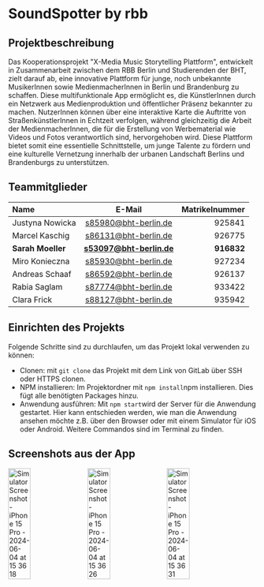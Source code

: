 # SoundSpotter by rbb

## Projektbeschreibung

Das Kooperationsprojekt "X-Media Music Storytelling Plattform", entwickelt in Zusammenarbeit zwischen dem RBB Berlin und Studierenden der BHT, zielt darauf ab, eine innovative Plattform für junge, noch unbekannte MusikerInnen sowie MedienmacherInnen in Berlin und Brandenburg zu schaffen. Diese multifunktionale App ermöglicht es, die KünstlerInnen durch ein Netzwerk aus Medienproduktion und öffentlicher Präsenz bekannter zu machen. NutzerInnen können über eine interaktive Karte die Auftritte von StraßenkünstlerInnen in Echtzeit verfolgen, während gleichzeitig die Arbeit der MedienmacherInnen, die für die Erstellung von Werbematerial wie Videos und Fotos verantwortlich sind, hervorgehoben wird. Diese Plattform bietet somit eine essentielle Schnittstelle, um junge Talente zu fördern und eine kulturelle Vernetzung innerhalb der urbanen Landschaft Berlins und Brandenburgs zu unterstützen.

## Teammitglieder
| Name              | E-Mail | Matrikelnummer |
| :---------------- | :------: | ----: |
| Justyna Nowicka | s85980@bht-berlin.de | 925841 |
| Marcel Kaschig  | s86131@bht-berlin.de | 926775 |
| **Sarah Moeller**   |  **s53097@bht-berlin.de** | **916832** |
| Miro Konieczna |  s85930@bht-berlin.de   | 927234 |
| Andreas Schaaf |  s86592@bht-berlin.de   | 926137 |
| Rabia Saglam |  s87774@bht-berlin.de   | 933422 |
| Clara Frick |  s88127@bht-berlin.de   | 935942 |

## Einrichten des Projekts
Folgende Schritte sind zu durchlaufen, um das Projekt lokal verwenden zu können:
- Clonen: mit ```git clone``` das Projekt mit dem Link von GitLab über SSH oder HTTPS clonen.
- NPM installieren: Im Projektordner mit ```npm install```npm installieren. Dies fügt alle benötigten Packages hinzu.
- Anwendung ausführen: Mit ```npm start```wird der Server für die Anwendung gestartet. Hier kann entschieden werden, wie man die Anwendung ansehen möchte z.B. über den Browser oder mit einem Simulator für iOS oder Android. Weitere Commandos sind im Terminal zu finden.

## Screenshots aus der App
<div style="display: flex; flex-direction: row; gap: 10px;">
  <img src="https://github.com/sarahcorvinus/SoundSpotterbyrbb/assets/92091804/6dd5f1d8-b249-4489-8a9e-8561a634619c" alt="Simulator Screenshot - iPhone 15 Pro - 2024-06-04 at 15 36 18" style="width: 30%;">
  <img src="https://github.com/sarahcorvinus/SoundSpotterbyrbb/assets/92091804/b6d6d489-3010-40d7-ac13-60f25aff1170" alt="Simulator Screenshot - iPhone 15 Pro - 2024-06-04 at 15 36 26" style="width: 30%;">
  <img src="https://github.com/sarahcorvinus/SoundSpotterbyrbb/assets/92091804/1d63fdbc-44a3-4176-af97-1a4bb9f75ac2" alt="Simulator Screenshot - iPhone 15 Pro - 2024-06-04 at 15 36 31" style="width: 30%;">
</div>
